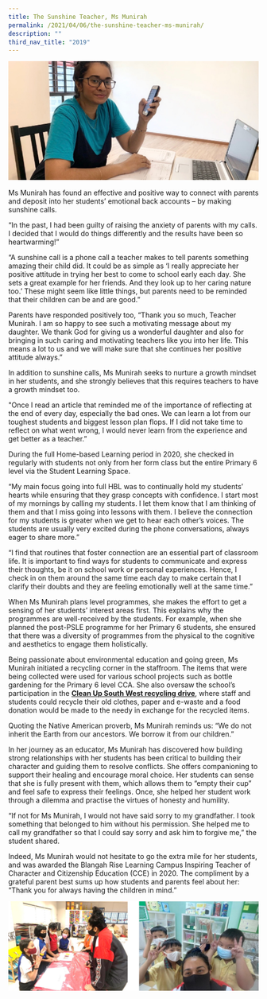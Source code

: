 ```yaml
---
title: The Sunshine Teacher, Ms Munirah
permalink: /2021/04/06/the-sunshine-teacher-ms-munirah/
description: ""
third_nav_title: "2019"
---
```

<img src="/images/Muni.jpeg"><p>Ms Munirah has found an effective and positive way to connect with parents and deposit into her students’ emotional back accounts – by making sunshine calls.</p>
<p>“In the past, I had been guilty of raising the anxiety of parents with my calls. I decided that I would do things differently and the results have been so heartwarming!”</p>
<p>“A sunshine call is a phone call a teacher makes to tell parents something amazing their child did. It could be as simple as ‘I really appreciate her positive attitude in trying her best to come to school early each day. She sets a great example for her friends. And they look up to her caring nature too.’ These might seem like little things, but parents need to be reminded that their children can be and are good.”</p>
<p>Parents have responded positively too,&nbsp;“Thank you so much, Teacher Munirah. I am so happy to see such a motivating message about my daughter. We thank God for giving us a wonderful daughter and also for bringing in such caring and motivating teachers like you into her life. This means a lot to us and we will make sure that she continues her positive attitude always.”</p>
<p>In addition to sunshine calls, Ms Munirah seeks to nurture a growth mindset in her students, and she strongly believes that this requires teachers to have a growth mindset too.</p>
<p>"Once I read an article that reminded me of the importance of reflecting at the end of every day, especially the bad ones.&nbsp;We can learn a lot from our toughest students and biggest lesson plan flops. If I did not take time to reflect on what went wrong, I would never learn from the experience and get better as a teacher.”</p>
<p>During the full Home-based Learning period in 2020, she checked in regularly with students not only from her form class but the entire Primary 6 level via the Student Learning Space.</p>
<p>“My main focus going into full HBL was to continually hold my students’ hearts while ensuring that they grasp concepts with confidence. I start most of my mornings by calling my students. I let them know that I am thinking of them and that I miss going into lessons with them. I believe the connection for my students is greater when we get to hear each other’s voices. The students are usually very excited during the phone conversations, always eager to share more.”</p>
<p>“I find that routines that foster connection are an essential part of classroom life. It is important to find ways for students to communicate and express their thoughts, be it on school work or personal experiences. Hence, I check in on them around the same time each day to make certain that I clarify their doubts and they are feeling emotionally well at the same time.”</p>
<p>When Ms Munirah plans level programmes, she makes the effort to get a sensing of her students’ interest areas first. This explains why the programmes are well-received by the students. For example, when she planned the post-PSLE programme for her Primary 6 students, she ensured that there was a diversity of programmes from the physical to the cognitive and aesthetics to engage them holistically.</p>
<p>Being passionate about environmental education and going green, Ms Munirah initiated a recycling corner in the staffroom. The items that were being collected were used for various school projects such as bottle gardening for the Primary 6 level CCA. She also oversaw the school’s participation in the&nbsp;<strong><a href="/2021/02/02/clean-up-southwest-2021/">Clean Up South West recycling drive</a></strong>, where staff and students could recycle their old clothes, paper and e-waste and a food donation would be made to the needy in exchange for the recycled items.</p>
<p>Quoting the Native American proverb, Ms Munirah reminds us: “We do not inherit the Earth from our ancestors. We borrow it from our children.”</p>
<p>In her journey as an educator, Ms Munirah has discovered how building strong relationships with her students has been critical to building their character and guiding them to resolve conflicts. She offers companioning to support their healing and encourage moral choice. Her students can sense that she is fully present with them, which allows them to “empty their cup” and feel safe to express their feelings. Once, she helped her student work through a dilemma and practise the virtues of honesty and humility.</p>
<p>“If not for Ms Munirah, I would not have said sorry to my grandfather. I took something that belonged to him without his permission. She helped me to call my grandfather so that I could say sorry and ask him to forgive me,” the student shared.</p>
<p>Indeed, Ms Munirah would not hesitate to go the extra mile for her students, and was awarded the Blangah Rise Learning Campus Inspiring Teacher of Character and Citizenship Education (CCE) in 2020. The compliment by a grateful parent best sums up how students and parents feel about her: “Thank you for always having the children in mind.”</p>
<img src="/images/msmuni.jpg">